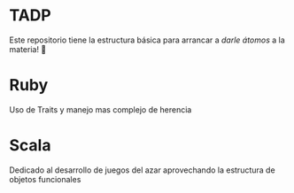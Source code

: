 # TADP

Este repositorio tiene la estructura básica para arrancar a _darle átomos_ a la materia! :rocket:

# Ruby

Uso de Traits y manejo mas complejo de herencia 

# Scala

Dedicado al desarrollo de juegos del azar aprovechando la estructura de objetos funcionales
